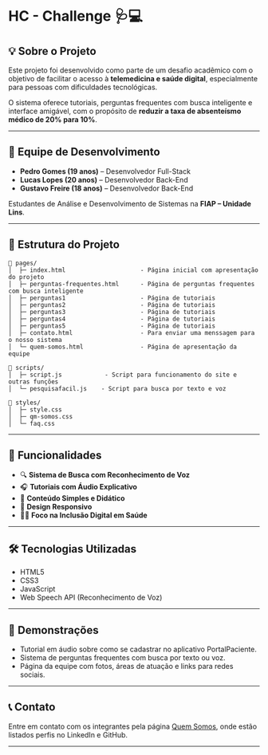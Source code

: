  
# HC - Challenge 🩺💻

## 💡 Sobre o Projeto

Este projeto foi desenvolvido como parte de um desafio acadêmico com o objetivo de facilitar o acesso à **telemedicina e saúde digital**, especialmente para pessoas com dificuldades tecnológicas. 

O sistema oferece tutoriais, perguntas frequentes com busca inteligente e interface amigável, com o propósito de **reduzir a taxa de absenteísmo médico de 20% para 10%**.

---

## 👥 Equipe de Desenvolvimento

- **Pedro Gomes (19 anos)** – Desenvolvedor Full-Stack  
- **Lucas Lopes (20 anos)** – Desenvolvedor Back-End  
- **Gustavo Freire (18 anos)** – Desenvolvedor Back-End  

Estudantes de Análise e Desenvolvimento de Sistemas na **FIAP – Unidade Lins**.

---

## 📁 Estrutura do Projeto

```
📂 pages/
│  ├─ index.html                     - Página inicial com apresentação do projeto
│  ├─ perguntas-frequentes.html      - Página de perguntas frequentes com busca inteligente
│  ├─ perguntas1                     - Página de tutoriais
│  ├─ perguntas2                     - Página de tutoriais
│  ├─ perguntas3                     - Página de tutoriais
│  ├─ perguntas4                     - Página de tutoriais
│  ├─ perguntas5                     - Página de tutoriais
│  ├─ contato.html                   - Para enviar uma menssagem para o nosso sistema
│  └─ quem-somos.html                - Página de apresentação da equipe

📂 scripts/
│  ├─ script.js            - Script para funcionamento do site e outras funções
│  └─ pesquisafacil.js    - Script para busca por texto e voz

📂 styles/
│  ├─ style.css
│  ├─ qm-somos.css
│  └─ faq.css
```

---

## 🚀 Funcionalidades

- 🔍 **Sistema de Busca com Reconhecimento de Voz**
- 🎧 **Tutoriais com Áudio Explicativo**
- 🧠 **Conteúdo Simples e Didático**
- 📱 **Design Responsivo**
- 👨‍⚕️ **Foco na Inclusão Digital em Saúde**

---

## 🛠️ Tecnologias Utilizadas

- HTML5
- CSS3
- JavaScript
- Web Speech API (Reconhecimento de Voz)

---

## 📸 Demonstrações

- Tutorial em áudio sobre como se cadastrar no aplicativo PortalPaciente.
- Sistema de perguntas frequentes com busca por texto ou voz.
- Página da equipe com fotos, áreas de atuação e links para redes sociais.

---

## 📞 Contato

Entre em contato com os integrantes pela página [Quem Somos](quem-somos.html), onde estão listados perfis no LinkedIn e GitHub.

---
